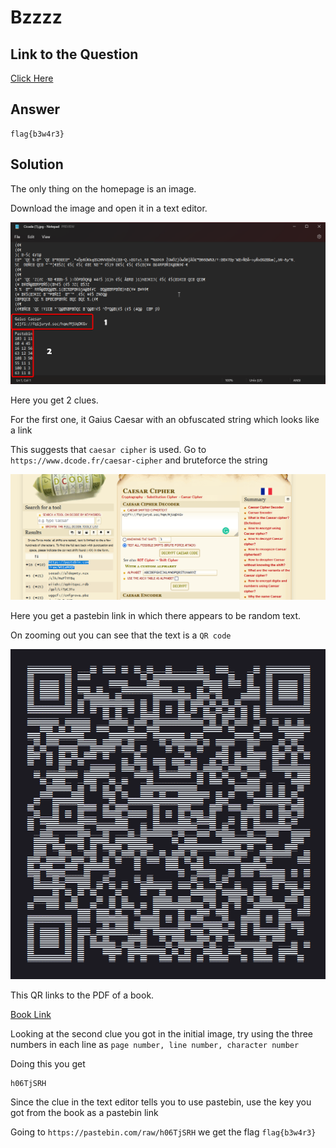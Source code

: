 # Bzzzz
## Link to the Question
[Click Here](https://ctf-3301.herokuapp.com/)

## Answer
```
flag{b3w4r3}
```

## Solution
The only thing on the homepage is an image.

Download the image and open it in a text editor.

![image_text](image_text.png)

Here you get 2 clues.

For the first one, it Gaius Caesar with an obfuscated string which looks like a link

This suggests that `caesar cipher` is used. Go to `https://www.dcode.fr/caesar-cipher` and bruteforce the string

![caeser](caeser.png)

Here you get a pastebin link in which there appears to be random text.

On zooming out you can see that the text is a `QR code`

![qr](QR.png)

This QR links to the PDF of a book.

[Book Link](https://img1.wsimg.com/blobby/go/528fd387-72f1-4bf6-b4be-2f0e210ec8fc/Ikigai%20_%20the%20Japanese%20secret%20to%20a%20long%20and%20hap.pdf)

Looking at the second clue you got in the initial image, try using the three numbers in each line as `page number, line number, character number`

Doing this you get
``` 
h06TjSRH
```

Since the clue in the text editor tells you to use pastebin, use the key you got from the book as a pastebin link

Going to `https://pastebin.com/raw/h06TjSRH` we get the flag
`flag{b3w4r3}`